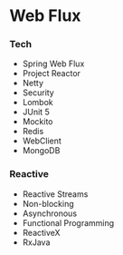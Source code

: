 # Web Flux

### Tech

- Spring Web Flux
- Project Reactor
- Netty
- Security
- Lombok
- JUnit 5
- Mockito
- Redis
- WebClient
- MongoDB



### Reactive

- Reactive Streams
- Non-blocking
- Asynchronous
- Functional Programming
- ReactiveX
- RxJava
